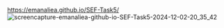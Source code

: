 https://emanaliea.github.io/SEF-Task5/
![screencapture-emanaliea-github-io-SEF-Task5-2024-12-02-20_35_42](https://github.com/user-attachments/assets/101a00c4-23c4-4d8d-9c39-22c44c9b1f6a)
